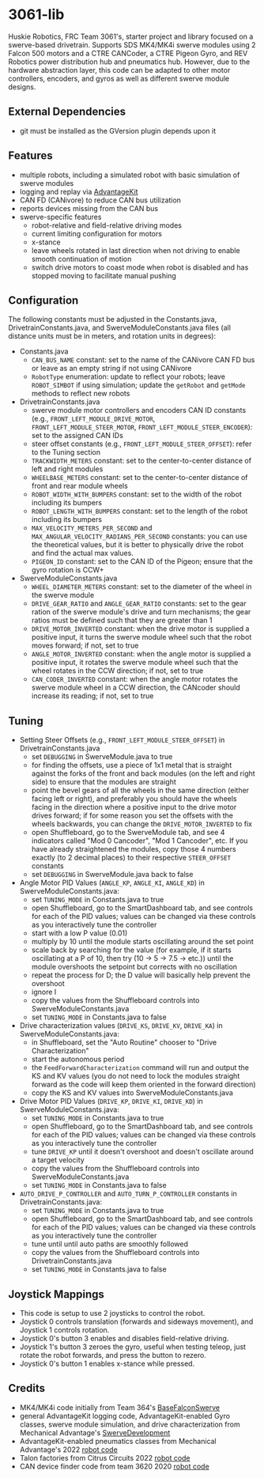 # 3061-lib </br>

Huskie Robotics, FRC Team 3061's, starter project and library focused on a swerve-based drivetrain. Supports SDS MK4/MK4i swerve modules using 2 Falcon 500 motors and a CTRE CANCoder, a CTRE Pigeon Gyro, and REV Robotics power distribution hub and pneumatics hub. However, due to the hardware abstraction layer, this code can be adapted to other motor controllers, encoders, and gyros as well as different swerve module designs.

**External Dependencies**
----
* git must be installed as the GVersion plugin depends upon it

**Features**
----
* multiple robots, including a simulated robot with basic simulation of swerve modules
* logging and replay via [AdvantageKit](https://github.com/Mechanical-Advantage/AdvantageKit/blob/main/README.md)
* CAN FD (CANivore) to reduce CAN bus utilization
* reports devices missing from the CAN bus
* swerve-specific features
    * robot-relative and field-relative driving modes
    * current limiting configuration for motors
    * x-stance
    * leave wheels rotated in last direction when not driving to enable smooth continuation of motion
    * switch drive motors to coast mode when robot is disabled and has stopped moving to facilitate manual pushing

**Configuration**
----
The following constants must be adjusted in the Constants.java, DrivetrainConstants.java, and SwerveModuleConstants.java files (all distance units must be in meters, and rotation units in degrees):</br>

* Constants.java
    * ```CAN_BUS_NAME``` constant: set to the name of the CANivore CAN FD bus or leave as an empty string if not using CANivore
    * ```RobotType``` enumeration: update to reflect your robots; leave ```ROBOT_SIMBOT``` if using simulation; update the ```getRobot``` and ```getMode``` methods to reflect new robots
* DrivetrainConstants.java
    * swerve module motor controllers and encoders CAN ID constants (e.g., ```FRONT_LEFT_MODULE_DRIVE_MOTOR```, ```FRONT_LEFT_MODULE_STEER_MOTOR```, ```FRONT_LEFT_MODULE_STEER_ENCODER```): set to the assigned CAN IDs
    * steer offset constants (e.g., ```FRONT_LEFT_MODULE_STEER_OFFSET```): refer to the Tuning section
    * ```TRACKWIDTH_METERS``` constant: set to the center-to-center distance of left and right modules
    * ```WHEELBASE_METERS``` constant: set to the center-to-center distance of front and rear module wheels
    * ```ROBOT_WIDTH_WITH_BUMPERS``` constant: set to the width of the robot including its bumpers
    * ```ROBOT_LENGTH_WITH_BUMPERS``` constant: set to the length of the robot including its bumpers
    * ```MAX_VELOCITY_METERS_PER_SECOND``` and ```MAX_ANGULAR_VELOCITY_RADIANS_PER_SECOND``` constants: you can use the theoretical values, but it is better to physically drive the robot and find the actual max values.
    * ```PIGEON_ID``` constant: set to the CAN ID of the Pigeon; ensure that the gyro rotation is CCW+
* SwerveModuleConstants.java
    * ```WHEEL_DIAMETER_METERS``` constant: set to the diameter of the wheel in the swerve module
    * ```DRIVE_GEAR_RATIO``` and ```ANGLE_GEAR_RATIO``` constants: set to the gear ration of the swerve module's drive and turn mechanisms; the gear ratios must be defined such that they are greater than 1
    * ```DRIVE_MOTOR_INVERTED``` constant: when the drive motor is supplied a positive input, it turns the swerve module wheel such that the robot moves forward; if not, set to true
    * ```ANGLE_MOTOR_INVERTED``` constant: when the angle motor is supplied a positive input, it rotates the swerve module wheel such that the wheel rotates in the CCW direction; if not, set to true
    * ```CAN_CODER_INVERTED``` constant: when the angle motor rotates the swerve module wheel in a CCW direction, the CANcoder should increase its reading; if not, set to true


**Tuning**
----

* Setting Steer Offsets (e.g., ```FRONT_LEFT_MODULE_STEER_OFFSET```) in DrivetrainConstants.java
    * set ```DEBUGGING``` in SwerveModule.java to true
    * for finding the offsets, use a piece of 1x1 metal that is straight against the forks of the front and back modules (on the left and right side) to ensure that the modules are straight
    * point the bevel gears of all the wheels in the same direction (either facing left or right), and preferably you should have the wheels facing in the direction where a positive input to the drive motor drives forward; if for some reason you set the offsets with the wheels backwards, you can change the ```DRIVE_MOTOR_INVERTED``` to fix
    * open Shuffleboard, go to the SwerveModule tab, and see 4 indicators called "Mod 0 Cancoder", "Mod 1 Cancoder", etc. If you have already straightened the modules, copy those 4 numbers exactly (to 2 decimal places) to their respective ```STEER_OFFSET``` constants
    * set ```DEBUGGING``` in SwerveModule.java back to false
* Angle Motor PID Values (```ANGLE_KP```, ```ANGLE_KI```, ```ANGLE_KD```) in SwerveModuleConstants.java:
    * set ```TUNING_MODE``` in Constants.java to true
    * open Shuffleboard, go to the SmartDashboard tab, and see controls for each of the PID values; values can be changed via these controls as you interactively tune the controller
    * start with a low P value (0.01)
    * multiply by 10 until the module starts oscillating around the set point
    * scale back by searching for the value (for example, if it starts oscillating at a P of 10, then try (10 -> 5 -> 7.5 -> etc.)) until the module overshoots the setpoint but corrects with no oscillation
    * repeat the process for D; the D value will basically help prevent the overshoot
    * ignore I
    * copy the values from the Shuffleboard controls into SwerveModuleConstants.java
    * set ```TUNING_MODE``` in Constants.java to false
* Drive characterization values (```DRIVE_KS```, ```DRIVE_KV```, ```DRIVE_KA```) in SwerveModuleConstants.java:
    * in Shuffleboard, set the "Auto Routine" chooser to "Drive Characterization"
    * start the autonomous period
    * the ```FeedForwardCharacterization``` command will run and output the KS and KV values (you do not need to lock the modules straight forward as the code will keep them oriented in the forward direction)
    * copy the KS and KV values into SwerveModuleConstants.java
* Drive Motor PID Values (```DRIVE_KP```, ```DRIVE_KI```, ```DRIVE_KD```) in SwerveModuleConstants.java:
    * set ```TUNING_MODE``` in Constants.java to true
    * open Shuffleboard, go to the SmartDashboard tab, and see controls for each of the PID values; values can be changed via these controls as you interactively tune the controller
    * tune ```DRIVE_KP``` until it doesn't overshoot and doesn't oscillate around a target velocity
    * copy the values from the Shuffleboard controls into SwerveModuleConstants.java
    * set ```TUNING_MODE``` in Constants.java to false
* ```AUTO_DRIVE_P_CONTROLLER``` and ```AUTO_TURN_P_CONTROLLER``` constants in DrivetrainConstants.java:
    * set ```TUNING_MODE``` in Constants.java to true
    * open Shuffleboard, go to the SmartDashboard tab, and see controls for each of the PID values; values can be changed via these controls as you interactively tune the controller
    * tune until until auto paths are smoothly followed
    * copy the values from the Shuffleboard controls into DrivetrainConstants.java
    * set ```TUNING_MODE``` in Constants.java to false

**Joystick Mappings**
----
* This code is setup to use 2 joysticks to control the robot. </br>
* Joystick 0 controls translation (forwards and sideways movement), and Joystick 1 controls rotation. </br>
* Joystick 0's button 3 enables and disables field-relative driving.
* Joystick 1's button 3 zeroes the gyro, useful when testing teleop, just rotate the robot forwards, and press the button to rezero.
* Joystick 0's button 1 enables x-stance while pressed.

**Credits**
----
* MK4/MK4i code initially from Team 364's [BaseFalconSwerve](https://github.com/Team364/BaseFalconSwerve)
* general AdvantageKit logging code, AdvantageKit-enabled Gyro classes, swerve module simulation, and drive characterization from Mechanical Advantage's [SwerveDevelopment](https://github.com/Mechanical-Advantage/SwerveDevelopment)
* AdvantageKit-enabled pneumatics classes from Mechanical Advantage's 2022 [robot code](https://github.com/Mechanical-Advantage/RobotCode2022)
* Talon factories from Citrus Circuits 2022 [robot code](https://github.com/frc1678/C2022)
* CAN device finder code from team 3620 2020 [robot code](https://github.com/FRC3620/FRC3620_2020_GalacticSenate)
